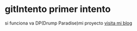 # gitIntento primer intento 
si funciona va DP(Drump Paradise)mi proyecto
[visita mi blog](https://www.facebook.com/luis.gimenez)


